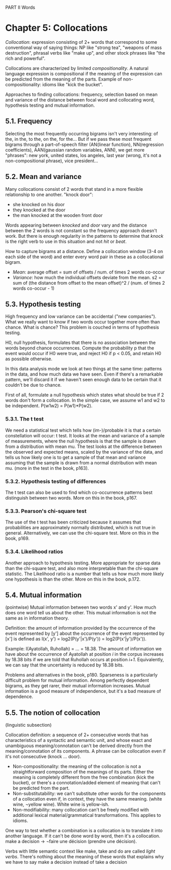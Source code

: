 PART II Words

# Chapter 5: Collocations

*Collocation*: expression consisting of 2+ words that correspond to some conventional way of saying things: NP like "strong tea", "weapons of mass destruction", phrasal verbs like "make up", and other stock phrases like "the rich and powerful". 

Collocations are characterized by limited *compositionality*. A natural language expression is compositional if the meaning of the expression can be predicted from the meaning of the parts. Example of non-compositionality: idioms like "kick the bucket".

Approaches to finding collocations: frequency, selection based on mean and variance of the distance between focal word and collocating word, hypothesis testing and mutual information. 

## 5.1. Frequency

Selecting the most frequently occurring bigrams isn't very interesting: of the, in the, to the, on the, for the... But if we pass these most frequent bigrams through a part-of-speech filter (AN(linear function), NN(regression coefficients), AAN(gaussian random variables, ANN), we get more "phrases": new york, united states, los angeles, last year (wrong, it's not a non-compositional phrase), vice president... 

## 5.2. Mean and variance

Many collocations consist of 2 words that stand in a more flexible relationship to one another. "knock door":

* she knocked on his door
* they knocked at the door
* the man knocked at the wooden front door

Words appearing between *knocked* and *door* vary and the distance between the 2 words is not constant so the frequency approach doesn't work. But there is enough regularity in the patterns to determine that *knock* is the right verb to use in this situation and not *hit* or *beat*. 

How to capture bigrams at a distance. Define a collocation window (3-4 on each side of the word) and enter every word pair in these as a collocational bigram.

* *Mean*: average offset = sum of offsets / num. of times 2 words co-occur
* *Variance*: how much the individual offsets deviate from the mean. s2 = sum of (the distance from offset to the mean offset)^2 / (num. of times 2 words co-occur - 1)

## 5.3. Hypothesis testing

High frequency and low variance can be accidental ("new companies"). What we really want to know if two words occur together more often than chance. What is chance? This problem is couched in terms of hypothesis testing. 

H0, null hypothesis, formulates that there is no association between the words beyond chance occurrences. Compute the probability p that the event would occur if H0 were true, and reject H0 if p < 0.05, and retain H0 as possible otherwise.

In this data analysis mode we look at two things at the same time: patterns in the data, and how much data we have seen. Even if there's a remarkable pattern, we'll discard it if we haven't seen enough data to be certain that it couldn't be due to chance.

First of all, formulate a null hypothesis which states what should be true if 2 words don't form a collocation. In the simple case, we assume w1 and w2 to be independent. P(w1w2) = P(w1)\*P(w2).

### 5.3.1. The t test

We need a statistical test which tells how (im-)/probable it is that a certain constellation will occur: t test. It looks at the mean and variance of a sample of measurements, where the null hypothesis is that the sample is drawn from a distribution with mean mu. The test looks at the difference between the observed and expected means, scaled by the variance of the data, and tells us how likely one is to get a sample of that mean and variance assuming that the sample is drawn from a normal distribution with mean mu. (more in the test in the book, p163).


### 5.3.2. Hypothesis testing of differences

The t test can also be used to find which co-occurrence patterns best distinguish between two words. More on this in the book, p167.

### 5.3.3. Pearson's chi-square test

The use of the t test has been criticized because it assumes that probabilities are approximately normally distributed, which is not true in general. Alternatively, we can use the chi-square test. More on this in the book, p169.

### 5.3.4. Likelihood ratios

Another approach to hypothesis testing. More appropriate for sparse data than the chi-square test, and also more interpretable than the chi-square statistic. The Likelihood ratio is a number that tells us how much more likely one hypothesis is than the other. More on this in the book, p.172.

## 5.4. Mutual information

(pointwise) Mutual information between two words x' and y'. How much does one word tell us about the other. This mutual information is not the same as in information theory.

Definition: the amount of information provided by the occurrence of the event represented by [y'] about the occurrence of the event represented by [x'] is defined as I(x', y') = log2(P(y'|x')/P(y')) = log2(P(x'|y')/P(x')).

Example: I(Ayatollah, Ruhollah) = ... = 18.38. The amount of information we have about the occurrence of Ayatollah at position *i* in the corpus increases by 18.38 bits if we are told that Ruhollah occurs at position *i+1*. Equivalently, we can say that the uncertainty is reduced by 18.38 bits.

Problems and alternatives in the book, p180. Sparseness is a particularly difficult problem for mutual information. Among perfectly dependent bigrams, as they get rarer, their mutual information increases. Mutual information is a good measure of independence, but it's a bad measure of dependence.

## 5.5. The notion of collocation

(linguistic subsection)

Collocation definition: a sequence of 2+ consecutive words that has characteristics of a syntactic and semantic unit, and whose exact and unambiguous meaning/connotation can't be derived directly from the meaning/connotation of its components. A phrase can be collocation even if it's not consecutive (knock ... door).

* Non-compositionality: the meaning of the collocation is not a straightforward composition of the meanings of its parts. Either the meaning is completely different from the free combination (kick the bucket), or there's a connotation/added element of meaning that can't be predicted from the part.
* Non-substitutability: we can't substitute other words for the components of a collocation even if, in context, they have the same meaning. (white wine, ¬yellow wine). White wine is yellow-ish.
* Non-modifiability: many collocation can't be freely modified with additional lexical material/grammatical transformations. This applies to idioms.

One way to test whether a combination is a collocation is to translate it into another language. If it can't be done word by word, then it's a collocation. make a decision -> ¬faire une décision (prendre une décision). 

Verbs with little semantic context like make, take and do are called *light verbs*. There's nothing about the meaning of these words that explains why we have to say make a decision instead of take a decision
